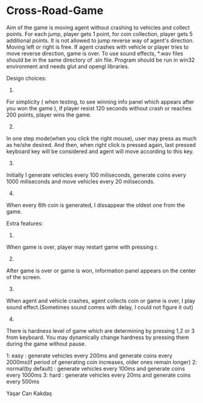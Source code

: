 # Cross-Road-Game

Aim of the game is moving agent without crashing to vehicles and collect points. For each jump, player gets 1 point,
for coin collection, player gets 5 additional points. It is not allowed to jump reverse way of agent's direction. Moving left or right is free.
If agent crashes with vehicle or player tries to move reverse direction, game is over. To use sound effects, *.wav files should be in the
same directory of .sln file. Program should be run in win32 environment and needs glut and opengl libraries.

Design choices:

1.
For simplicity ( when testing, to see winning info panel which appears after you won the game ), if player resist 120 seconds without crash or reaches
200 points, player wins the game.

2.
In one step mode(when you click the right mouse), user may press as much as he/she desired. And then, when right click is pressed again,
last pressed keyboard key will be considered and agent will move according to this key.

3.
Initially I generate vehicles every 100 miliseconds, generate coins every 1000 miliseconds and move vehicles every 20 miliseconds.

4.
When every 6th coin is generated, I dissappear the oldest one from the game.



Extra features:

1.
When game is over, player may restart game with pressing r.

2.
After game is over or game is won, information panel appears on the center of the screen.

3.
When agent and vehicle crashes, agent collects coin or game is over, I play sound effect.(Sometimes sound comes with delay, I could not figure it out)

4.
There is hardness level of game which are determining by pressing 1,2 or 3 from keyboard. You may dynamically change hardness by pressing them during the game without pause.

1: easy : generate vehicles every 200ms and generate coins every 2000ms(if period of generating coin increases, older ones remain longer)
2: normal(by default) : generate vehicles every 100ms and generate coins every 1000ms
3: hard : generate vehicles every 20ms and generate coins every 500ms

Yaşar Can Kakdaş
	   